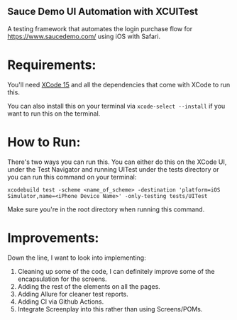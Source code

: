 ## Sauce Demo UI Automation with XCUITest
A testing framework that automates the login purchase flow for https://www.saucedemo.com/ using iOS with Safari.

**Requirements:** 
===
You'll need [XCode 15](https://developer.apple.com/xcode/) and all the dependencies that come with XCode to run this. 

You can also install this on your terminal via ```xcode-select --install``` if you want to run this on the terminal.

How to Run:
===
There's two ways you can run this. You can either do this on the XCode UI, under the Test Navigator and running UITest under the tests directory or you can run this command on your terminal: 

```xcodebuild test -scheme <name_of_scheme> -destination 'platform=iOS Simulator,name=<iPhone Device Name>' -only-testing tests/UITest```

Make sure you're in the root directory when running this command.

Improvements:
===
Down the line, I want to look into implementing:

1. Cleaning up some of the code, I can definitely improve some of the encapsulation for the screens.
2. Adding the rest of the elements on all the pages.
3. Adding Allure for cleaner test reports.
4. Adding CI via Github Actions.
5. Integrate Screenplay into this rather than using Screens/POMs.
